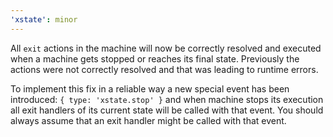 ```yaml
---
'xstate': minor
---
```


All `exit` actions in the machine will now be correctly resolved and executed when a machine gets stopped or reaches its final state. Previously the actions were not correctly resolved and that was leading to runtime errors.

To implement this fix in a reliable way a new special event has been introduced: `{ type: 'xstate.stop' }` and when machine stops its execution all exit handlers of its current state will be called with that event. You should always assume that an exit handler might be called with that event.
